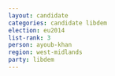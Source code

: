 ```yaml
---
layout: candidate
categories: candidate libdem
election: eu2014
list-rank: 3
person: ayoub-khan
region: west-midlands
party: libdem
---
```

